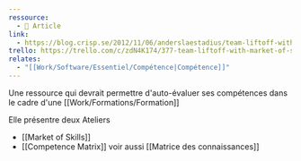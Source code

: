 ```yaml
---
ressource:
  - 📰 Article
link:
  - https://blog.crisp.se/2012/11/06/anderslaestadius/team-liftoff-with-market-of-skills-and-competence-matrix
trello: https://trello.com/c/zdN4K174/377-team-liftoff-with-market-of-skills-and-competence-matrix-crisps-blog
relates:
  - "[[Work/Software/Essentiel/Compétence|Compétence]]"
---
```

Une ressource qui devrait permettre d'auto-évaluer ses compétences dans le cadre d'une [[Work/Formations/Formation]]

Elle présentre deux Ateliers 
- [[Market of Skills]]
- [[Competence Matrix]] voir aussi [[Matrice des connaissances]]